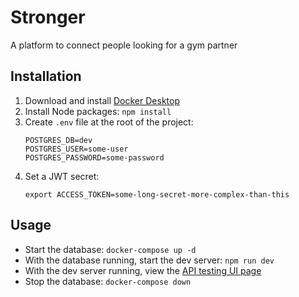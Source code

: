 # Stronger

A platform to connect people looking for a gym partner

## Installation

1. Download and install [Docker Desktop](https://www.docker.com/products/docker-desktop/)
2. Install Node packages: `npm install`
3. Create `.env` file at the root of the project:
   ```
   POSTGRES_DB=dev
   POSTGRES_USER=some-user
   POSTGRES_PASSWORD=some-password
   ```
4. Set a JWT secret:
   ```
   export ACCESS_TOKEN=some-long-secret-more-complex-than-this
   ```

## Usage

- Start the database: `docker-compose up -d`
- With the database running, start the dev server: `npm run dev`
- With the dev server running, view the [API testing UI page](http://localhost:3000/v0/api-docs)
- Stop the database: `docker-compose down`

